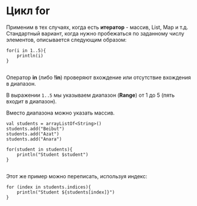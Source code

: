 # Цикл for

Применим в тех случаях, когда есть **итератор** - массив, List, Map и т.д. Стандартный вариант, когда нужно пробежаться по заданному числу элементов, описывается следующим образом:

```
for(i in 1..5){
    println(i)
}
```

![](data:image/gif;base64,R0lGODlhAQABAPABAP///wAAACH5BAEKAAAALAAAAAABAAEAAAICRAEAOw==)![](data:image/gif;base64,R0lGODlhAQABAPABAP///wAAACH5BAEKAAAALAAAAAABAAEAAAICRAEAOw== "Click and drag to move")

Оператор **in** (либо **!in**) проверяют вхождение или отсутствие вхождения в диапазон.

В выражении `1..5` мы указываем диапазон (**Range**) от 1 до 5 (пять входит в диапазон).

Вместо диапазона можно указать массив.

```
val students = arrayListOf<String>()
students.add("Beibut")
students.add("Azat")
students.add("Anara")
  
for(student in students){
    println("Student $student")
}
```

![](data:image/gif;base64,R0lGODlhAQABAPABAP///wAAACH5BAEKAAAALAAAAAABAAEAAAICRAEAOw==)![](data:image/gif;base64,R0lGODlhAQABAPABAP///wAAACH5BAEKAAAALAAAAAABAAEAAAICRAEAOw== "Click and drag to move")

Этот же пример можно переписать, используя индекс:

```
for (index in students.indices){
    println("Student ${students[index]}")
}
```

![](data:image/gif;base64,R0lGODlhAQABAPABAP///wAAACH5BAEKAAAALAAAAAABAAEAAAICRAEAOw==)![](data:image/gif;base64,R0lGODlhAQABAPABAP///wAAACH5BAEKAAAALAAAAAABAAEAAAICRAEAOw== "Click and drag to move")
